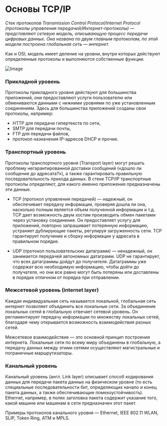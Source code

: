 # Основы TCP/IP
*Стек протоколов Transmission Control Protocol/Internet Protocol (протоколы управления передачей/Интернет-протоколы) — представляют сетевую модель, описывающую процесс передачи цифровых данных.
Она названа по двум главным протоколам, по этой модели построена глобальная сеть — интернет.*

Как и OSI, модель имеет деление на уровни, внутри которых действуют определенные протоколы и выполняются собственные функции.

![Image](https://github.com/babtiss/cheat-sheet/base/Models.jpg)


### Прикладной уровень
Протоколы прикладного уровня действуют для большинства приложений, они предоставляют услуги пользователю или обмениваются данными с нижними уровнями по уже установленным соединениям.
Здесь для большинства приложений созданы свои протоколы, например:
* HTTP для передачи гипертекста по сети,
* SMTP для передачи почты,
* FTP для передачи файлов,
* протокол назначения IP-адресов DHCP и прочие.

### Транспортный уровень
Протоколы транспортного уровня (Transport layer) могут решать проблему негарантированной доставки сообщений («дошло ли сообщение до адресата?»), а также гарантировать правильную последовательность прихода данных.
В стеке TCP/IP транспортные протоколы определяют, для какого именно приложения предназначены эти данные.

* TCP (протокол управления передачей) — надежный, он обеспечивает передачу информации, проверяя дошла ли она, насколько полным является объем полученной информации и т.д. TCP дает возможность двум хостам производить обмен пакетами через установку соединения. Он предоставляет услугу для приложений, повторно запрашивает потерянную информацию, устраняет дублирующие пакеты, регулируя загруженность сети. TCP гарантирует получение и сборку информации у адресата в правильном порядке.

* UDP (протокол пользовательских датаграмм) — ненадежный, он занимается передачей автономных датаграмм. UDP не гарантирует, что всех датаграммы дойдут до получателя. Датаграммы уже содержат всю необходимую информацию, чтобы дойти до получателя, но они все равно могут быть потеряны или доставлены в порядке отличном от порядка при отправлении.

### Межсетевой уровень (internet layer)
Каждая индивидуальная сеть называется локальной, глобальная сеть интернет позволяет объединить все локальные сети. За объединение локальных сетей в глобальную отвечает сетевой уровень. Он регламентирует передачу информации по множеству локальных сетей, благодаря чему открывается возможность взаимодействия разных сетей.

Межсетевое взаимодействие — это основной принцип построения интернета. Локальные сети по всему миру объединены в глобальную, а передачу данных между этими сетями осуществляют магистральные и пограничные маршрутизаторы.

### Канальный уровень
Канальный уровень (англ. Link layer) описывает способ кодирования данных для передачи пакета данных на физическом уровне (то есть специальные последовательности бит, определяющих начало и конец пакета данных, а также обеспечивающие помехоустойчивость). Ethernet, например, в полях заголовка пакета содержит указание того, какой машине или машинам в сети предназначен этот пакет.

Примеры протоколов канального уровня — Ethernet, IEEE 802.11 WLAN, SLIP, Token Ring, ATM и MPLS.
